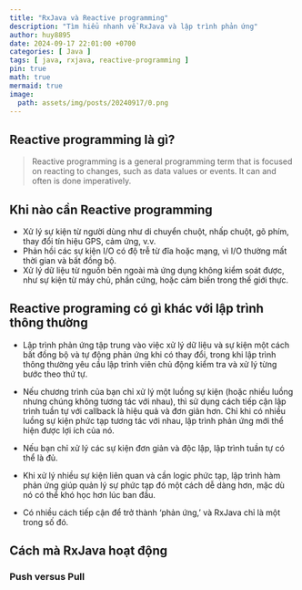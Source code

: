 ```yaml
---
title: "RxJava và Reactive programming"
description: "Tìm hiểu nhanh về RxJava và lập trình phản ứng"
author: huy8895
date: 2024-09-17 22:01:00 +0700
categories: [ Java ]
tags: [ java, rxjava, reactive-programming ]
pin: true
math: true
mermaid: true
image:
  path: assets/img/posts/20240917/0.png
---
```


## Reactive programming là gì?

> Reactive programming is a general programming term that is focused on reacting to changes, such as
> data values or events. It can and often is done imperatively.

## Khi nào cần Reactive programming

* Xử lý sự kiện từ người dùng như di chuyển chuột, nhấp chuột, gõ phím, thay đổi tín hiệu GPS, cảm
  ứng, v.v.
* Phản hồi các sự kiện I/O có độ trễ từ đĩa hoặc mạng, vì I/O thường mất thời gian và bất đồng bộ.
* Xử lý dữ liệu từ nguồn bên ngoài mà ứng dụng không kiểm soát được, như sự kiện từ máy chủ, phần
  cứng, hoặc cảm biến trong thế giới thực.

## Reactive programing có gì khác với lập trình thông thường

* Lập trình phản ứng tập trung vào việc xử lý dữ liệu và sự kiện một cách bất đồng bộ và tự động
  phản
  ứng khi có thay đổi, trong khi lập trình thông thường yêu cầu lập trình viên chủ động kiểm tra và
  xử
  lý từng bước theo thứ tự.
* Nếu chương trình của bạn chỉ xử lý một luồng sự kiện (hoặc nhiều luồng nhưng chúng không tương tác
  với nhau), thì sử dụng cách tiếp cận lập trình tuần tự với callback là hiệu quả và đơn giản hơn.
  Chỉ khi có nhiều luồng sự kiện phức tạp tương tác với nhau, lập trình phản ứng mới thể hiện được
  lợi ích của nó.

* Nếu bạn chỉ xử lý các sự kiện đơn giản và độc lập, lập trình tuần tự có thể là đủ.
* Khi xử lý nhiều sự kiện liên quan và cần logic phức tạp, lập trình hàm phản ứng giúp quản lý sự
  phức tạp đó một cách dễ dàng hơn, mặc dù nó có thể khó học hơn lúc ban đầu.
* Có nhiều cách tiếp cận để trở thành ‘phản ứng,’ và RxJava chỉ là một trong số đó.

## Cách mà RxJava hoạt động 
### Push versus Pull

